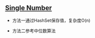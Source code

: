 ## [Single Number](https://leetcode.com/problems/single-number/)

* 方法一通过HashSet保存值，复杂度O(n)

* 方法二参考中位数算法